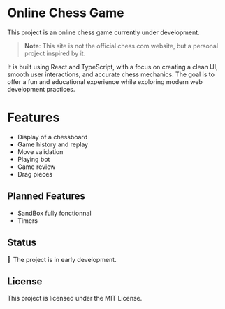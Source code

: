 # Online Chess Game

This project is an online chess game currently under development.

> **Note**: This site is not the official chess.com website, but a personal project inspired by it.

It is built using React and TypeScript, with a focus on creating a clean UI, smooth user interactions, and accurate chess mechanics. The goal is to offer a fun and educational experience while exploring modern web development practices.

# Features

-   Display of a chessboard
-   Game history and replay
-   Move validation
-   Playing bot
-   Game review
-   Drag pieces

## Planned Features

-   SandBox fully fonctionnal
-   Timers

## Status

:construction: The project is in early development.

## License

This project is licensed under the MIT License.
